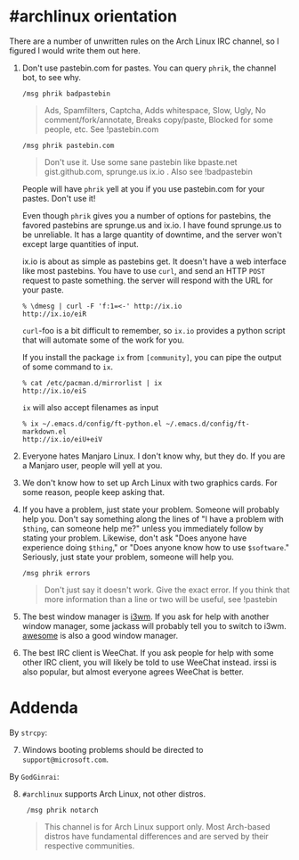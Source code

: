 # #archlinux orientation

There are a number of unwritten rules on the Arch Linux IRC channel, so I
figured I would write them out here.

1.  Don't use pastebin.com for pastes. You can query `phrik`, the channel bot,
    to see why. 

        /msg phrik badpastebin

    > Ads, Spamfilters, Captcha, Adds whitespace, Slow, Ugly, No
    > comment/fork/annotate, Breaks copy/paste, Blocked for some people,
    > etc. See !pastebin.com

        /msg phrik pastebin.com

    >Don't use it. Use some sane pastebin like bpaste.net gist.github.com,
    >sprunge.us ix.io . Also see !badpastebin

    People will have `phrik` yell at you if you use pastebin.com for your
    pastes. Don't use it!

    Even though `phrik` gives you a number of options for pastebins, the favored
    pastebins are sprunge.us and ix.io. I have found sprunge.us to be
    unreliable. It has a large quantity of downtime, and the server won't except
    large quantities of input.

    ix.io is about as simple as pastebins get. It doesn't have a web interface
    like most pastebins. You have to use `curl`, and send an HTTP `POST` request
    to paste something. the server will respond with the URL for your paste.

        % \dmesg | curl -F 'f:1=<-' http://ix.io
        http://ix.io/eiR

    `curl`-foo is a bit difficult to remember, so `ix.io` provides a python
    script that will automate some of the work for you.

    If you install the package `ix` from `[community]`, you can pipe the output
    of some command to `ix`.

        % cat /etc/pacman.d/mirrorlist | ix
        http://ix.io/eiS

    `ix` will also accept filenames as input
    
        % ix ~/.emacs.d/config/ft-python.el ~/.emacs.d/config/ft-markdown.el 
        http://ix.io/eiU+eiV

2.  Everyone hates Manjaro Linux. I don't know why, but they do. If you are a
    Manjaro user, people will yell at you.
3.  We don't know how to set up Arch Linux with two graphics cards. For some
    reason, people keep asking that.
4.  If you have a problem, just state your problem. Someone will probably help
    you. Don't say something along the lines of "I have a problem with `$thing`,
    can someone help me?" unless you immediately follow by stating your
    problem. Likewise, don't ask "Does anyone have experience doing `$thing`,"
    or "Does anyone know how to use `$software`." Seriously, just state your
    problem, someone will help you.

        /msg phrik errors

    > Don't just say it doesn't work. Give the exact error. If you think that
    > more information than a line or two will be useful, see !pastebin

5.  The best window manager is [i3wm](http://i3wm.org/). If you ask for help
    with another window manager, some jackass will probably tell you to switch
    to i3wm. [awesome](http://awesome.naquadah.org/) is also a good window
    manager.
6.  The best IRC client is WeeChat. If you ask people for help with some other
    IRC client, you will likely be told to use WeeChat instead. irssi is also
    popular, but almost everyone agrees WeeChat is better.

# Addenda 

By `strcpy`:

7.  Windows booting problems should be directed to `support@microsoft.com`.

By `GodGinrai`:

8. `#archlinux` supports Arch Linux, not other distros.

        /msg phrik notarch

    > This channel is for Arch Linux support only. Most Arch-based distros have
    > fundamental differences and are served by their respective communities.


